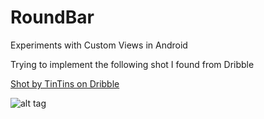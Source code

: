 # RoundBar
Experiments with Custom Views in Android

Trying to implement the following shot I found from Dribble

[Shot by TinTins on Dribble](https://dribbble.com/shots/1725841-Criz-The-review-app)

![alt tag](https://d13yacurqjgara.cloudfront.net/users/502226/screenshots/1725841/free_on_dribbble_800-600.jpg)

